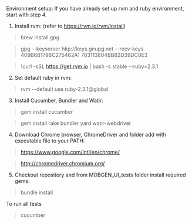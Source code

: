 Environment setup: 
If you have already set up rvm and ruby environment, start with step 4.

1. Install rvm: (refer to https://rvm.io/rvm/install)

> brew install gpg

> gpg --keyserver hkp://keys.gnupg.net --recv-keys 409B6B1796C275462A1 703113804BB82D39DC0E3

> \curl -sSL https://get.rvm.io | bash -s stable --ruby=2.3.1

2. Set default ruby in rvm:

> rvm --default use ruby-2.3.1@global

3. Install Cucumber, Bundler and Watir:

> gem install cucumber

> gem install rake bundler yard watir-webdriver 

4. Download Chrome browser, ChromeDriver and folder add with executable file to your PATH:
> https://www.google.com/intl/en/chrome/

> http://chromedriver.chromium.org/ 

5. Checkout repository and from MOBGEN_UI_tests folder install required gems:

> bundle install

To run all tests
> cucumber
